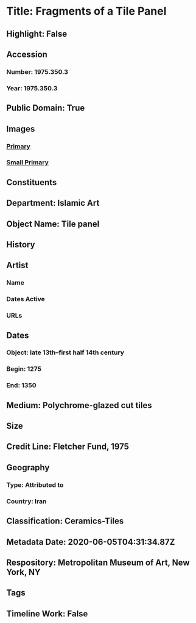 # Title: Fragments of a Tile Panel
## Highlight: False
## Accession
### Number: 1975.350.3
### Year: 1975.350.3
## Public Domain: True
## Images
### [Primary](https://images.metmuseum.org/CRDImages/is/original/1975.350.3.jpg)
### [Small Primary](https://images.metmuseum.org/CRDImages/is/web-large/1975.350.3.jpg)
## Constituents
## Department: Islamic Art
## Object Name: Tile panel
## History
## Artist
### Name
### Dates Active
### URLs
## Dates
### Object: late 13th–first half 14th century
### Begin: 1275
### End: 1350
## Medium: Polychrome-glazed cut tiles
## Size
## Credit Line: Fletcher Fund, 1975
## Geography
### Type: Attributed to
### Country: Iran
## Classification: Ceramics-Tiles
## Metadata Date: 2020-06-05T04:31:34.87Z
## Respository: Metropolitan Museum of Art, New York, NY
## Tags
## Timeline Work: False